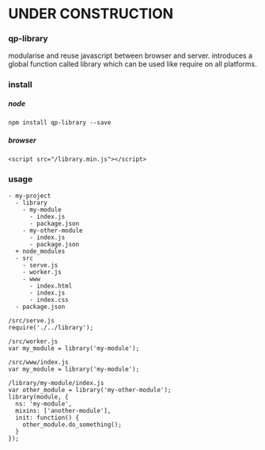 # UNDER CONSTRUCTION

### qp-library

modularise and reuse javascript between browser and server. introduces a global function called library which can be used like require on all platforms.

### install

##### node
`npm install qp-library --save`
##### browser
`<script src="/library.min.js"></script>`

### usage
````
- my-project
  - library
    - my-module
      - index.js
      - package.json
    - my-other-module
      - index.js
      - package.json
  + node_modules
  - src
    - serve.js
    - worker.js
    - www
      - index.html
      - index.js
      - index.css
  - package.json
````

````
/src/serve.js
require('./../library');
````
````
/src/worker.js
var my_module = library('my-module');
````
````
/src/www/index.js
var my_module = library('my-module');
````
````
/library/my-module/index.js
var other_module = library('my-other-module');
library(module, {
  ns: 'my-module',
  mixins: ['another-module'],
  init: function() {
    other_module.do_something();
  }
});
````
